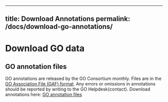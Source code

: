
---
title: Download Annotations
permalink: /docs/download-go-annotations/
---
# Download GO data 
## GO annotation files
GO annotations are released by the GO Consortium monthly. Files are in the [GO Association File (GAF) format](/docs/go-annotation-file-gaf-format-21/). Any errors or omissions in annotations should be reported by writing to the GO Helpdesk{contact}.
Download annotations here: [GO annotation files](http://current.geneontology.org/products/pages/downloads.html)
